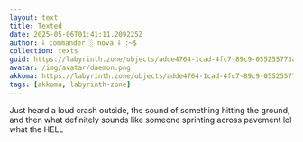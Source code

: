 ```yaml
---
layout: text
title: Texted
date: 2025-05-06T01:41:11.209225Z
author: ⸸ commander ░ nova ⸸ :~$
collection: texts
guid: https://labyrinth.zone/objects/adde4764-1cad-4fc7-89c9-055255773abd
avatar: /img/avatar/daemon.png
akkoma: https://labyrinth.zone/objects/adde4764-1cad-4fc7-89c9-055255773abd
tags: [akkoma, labyrinth-zone]
---
```


<p>Just heard a loud crash outside, the sound of something hitting the ground, and then what definitely sounds like someone sprinting across pavement lol what the HELL</p>